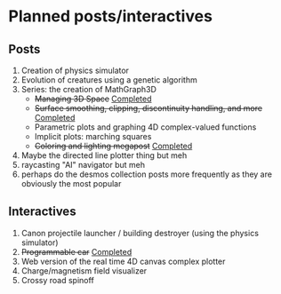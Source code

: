 # Planned posts/interactives

## Posts
1. Creation of physics simulator
2. Evolution of creatures using a genetic algorithm
3. Series: the creation of MathGraph3D
   * ~~Managing 3D Space~~ [Completed](http://sambrunacini.com/creation-of-mathgraph3d-part-1-foundation/)
   * ~~Surface smoothing, clipping, discontinuity handling, and more~~ [Completed](http://sambrunacini.com/creation-of-mathgraph3d-part-2-surface-algorithms/)
   * Parametric plots and graphing 4D complex-valued functions
   * Implicit plots: marching squares
   * ~~Coloring and lighting megapost~~ [Completed](http://sambrunacini.com/creation-of-mathgraph3d-part-3-coloring-and-lighting/)
4. Maybe the directed line plotter thing but meh
5. raycasting "AI" navigator but meh
6. perhaps do the desmos collection posts more frequently as they are obviously the most popular


## Interactives
1. Canon projectile launcher / building destroyer (using the physics simulator)
2. ~~Programmable car~~ [Completed](http://plotter.sambrunacini.com/ProgrammableCar/)
3. Web version of the real time 4D canvas complex plotter
4. Charge/magnetism field visualizer
5. Crossy road spinoff
